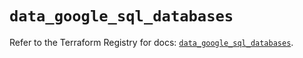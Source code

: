 # `data_google_sql_databases`

Refer to the Terraform Registry for docs: [`data_google_sql_databases`](https://registry.terraform.io/providers/hashicorp/google/6.18.1/docs/data-sources/sql_databases).
